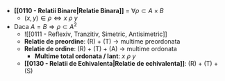 - **[[0110 - Relatii Binare|Relatie Binara]]** = $\forall \rho \subset A \times B$
	- $(x,y) \in \rho \iff x \ \rho \ y$
- Daca $A = B \Rightarrow \rho \subset A^2$
	- ![[0111 - Reflexiv, Tranzitiv, Simetric, Antisimetric]]
	- **Relatie de preordine**: (R) + (T) -> multime preordonata
	- **Relatie de ordine**: (R) + (T) + (A) -> multime ordonata
		- **Multime total ordonata / lant**: $x \ \rho \ y$
	- **[[0130 - Relatii de Echivalenta|Relatie de echivalenta]]**: (R) + (T) + (S)